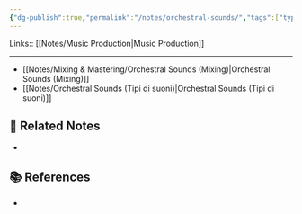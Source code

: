 ```yaml
---
{"dg-publish":true,"permalink":"/notes/orchestral-sounds/","tags":["type/note"]}
---
```


Links:: [[Notes/Music Production\|Music Production]]

---

- [[Notes/Mixing & Mastering/Orchestral Sounds (Mixing)\|Orchestral Sounds (Mixing)]]
- [[Notes/Orchestral Sounds (Tipi di suoni)\|Orchestral Sounds (Tipi di suoni)]]




## 🔗 Related Notes

- 

## 📚 References

- 